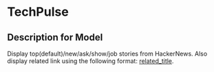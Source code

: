 # TechPulse

## Description for Model

Display top(default)/new/ask/show/job stories from HackerNews. Also display related link using the following format: [related_title](related_url).

